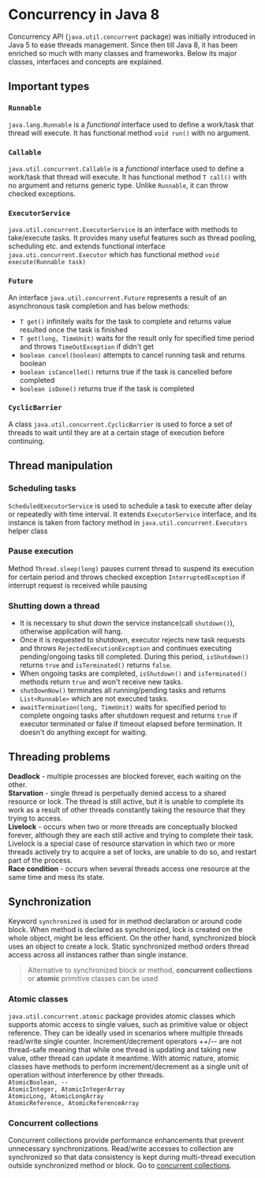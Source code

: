 # Concurrency in Java 8  
Concurrency API (```java.util.concurrent``` package) was initially introduced in Java 5 to ease threads management. Since then till Java 8, it has been enriched so much with many classes and frameworks. Below its major classes, interfaces and concepts are explained. 

## Important types

### ```Runnable``` 
```java.lang.Runnable``` is a _functional_ interface used to define a work/task that thread will execute. It has functional method ```void run()``` with no argument.

### ```Callable```
```java.util.concurrent.Callable``` is a _functional_ interface used to define a work/task that thread will execute. It has functional method ```T call()``` with no argument and returns generic type. Unlike ```Runnable```, it can throw checked exceptions. 

### ```ExecutorService```
```java.util.concurrent.ExecutorService``` is an interface with methods to take/execute tasks. It provides many useful features such as thread pooling, scheduling etc. and extends functional interface ```java.uti.concurrent.Executor``` which has functional method ```void execute(Runnable task)``` 

### ```Future``` 
An interface ```java.util.concurrent.Future``` represents a result of an asynchronous task completion and has below methods:

- ```T get()``` infinitely waits for the task to complete and returns value resulted once the task is finished
- ```T get(long, TimeUnit)``` waits for the result only for specified time period and throws ```TimeOutException``` if didn't get
- ```boolean cancel(boolean)``` attempts to cancel running task and returns boolean
- ```boolean isCancelled()``` returns true if the task is cancelled before completed
- ```boolean isDone()``` returns true if the task is completed

### ``CyclicBarrier``
A class ``java.util.concurrent.CyclicBarrier`` is used to force a set of threads to wait until they are at a certain stage of execution before continuing.

## Thread manipulation   
### Scheduling tasks
```ScheduledExecutorService``` is used to schedule a task to execute after delay or repeatedly with time interval. It extends ```ExecutorService``` interface, and its instance is taken from factory method in ```java.util.concurrent.Executors``` helper class


### Pause execution
Method ```Thread.sleep(long)``` pauses current thread to suspend its execution for certain period and throws checked exception ```InterruptedException``` if interrupt request is received while pausing

### Shutting down a thread
- It is necessary to shut down the service instance(call ```shutdown()```), otherwise application will hang.
- Once it is requested to shutdown, executor rejects new task requests and throws ```RejectedExecutionException``` and 
continues executing pending/ongoing tasks till completed. During this period, ```isShutdown()``` returns ``true`` and ```isTerminated()``` returns ``false``. 
- When ongoing tasks are completed, ```isShutdown()``` and ```isTerminated()``` methods return ``true`` and won't receive new tasks.<br>
- ```shutDownNow()``` terminates all running/pending tasks and returns ```List<Runnable>``` which are not executed tasks.<br>
- ```awaitTermination(long, TimeUnit)``` waits for specified period to complete ongoing tasks after shutdown request and returns ``true`` if executor terminated or false if timeout elapsed before termination. It doesn't do anything except for waiting.


## Threading problems
**Deadlock** - multiple processes are blocked forever, each waiting on the other.  
**Starvation** - single thread is perpetually denied access to a shared resource or lock. The thread is still active, but it is unable to complete its work as a result of other threads constantly taking the resource that they trying to access.  
**Livelock** - occurs when two or more threads are conceptually blocked forever, although they are each still active and trying to complete their task. Livelock is a special case of resource starvation in which two or more threads actively try to acquire a set of locks, are unable to do so, and restart part of the process.  
**Race condition** - occurs when several threads access one resource at the same time and mess its state.  

## Synchronization
Keyword ```synchronized``` is used for in method declaration or around code block. 
When method is declared as synchronized, lock is created on the whole object, might be less efficient.
On the other hand, synchronized block uses an object to create a lock. Static synchronized method orders thread access across all instances rather than single instance.  
> Alternative to synchronized block or method, **concurrent collections** or **atomic** primitive classes can be used

### Atomic classes
```java.util.concurrent.atomic``` package provides atomic classes which supports atomic access to single values, such as primitive value or object reference. They can be ideally used in scenarios where multiple threads read/write single counter. Increment/decrement operators ++/-- are not thread-safe meaning that while one thread is updating and taking new value, other thread can update it meantime. With atomic nature, atomic classes have methods to perform increment/decrement as a single unit of operation without interference by other threads.  
```AtomicBoolean, -- ```<br>
```AtomicInteger, AtomicIntegerArray```<br> 
```AtomicLong, AtomicLongArray```<br>
```AtomicReference, AtomicReferenceArray```<br> 

### Concurrent collections
Concurrent collections provide performance enhancements that prevent unnecessary synchronizations. Read/write accesses to collection are synchronized so that data consistency is kept during multi-thread execution outside synchronized method or block. Go to <a href="concurrentcollections">concurrent collections</a>.

 
